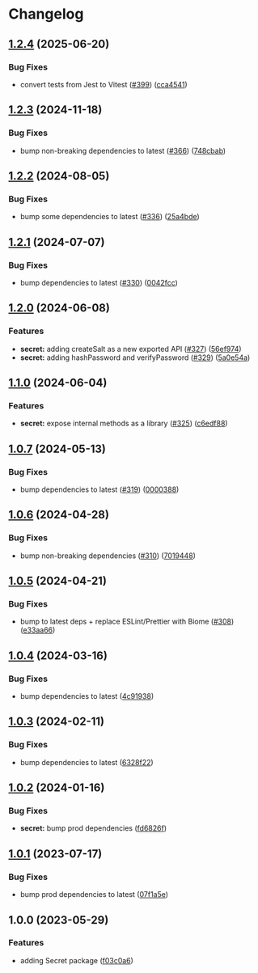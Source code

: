 # Changelog

## [1.2.4](https://github.com/versini-org/node-cli/compare/secret-v1.2.3...secret-v1.2.4) (2025-06-20)


### Bug Fixes

* convert tests from Jest to Vitest ([#399](https://github.com/versini-org/node-cli/issues/399)) ([cca4541](https://github.com/versini-org/node-cli/commit/cca45414f758508d21a179d41b9f04efe293d6d8))

## [1.2.3](https://github.com/versini-org/node-cli/compare/secret-v1.2.2...secret-v1.2.3) (2024-11-18)


### Bug Fixes

* bump non-breaking dependencies to latest ([#366](https://github.com/versini-org/node-cli/issues/366)) ([748cbab](https://github.com/versini-org/node-cli/commit/748cbab716d61c7a69746e99c99b754322c96b2c))

## [1.2.2](https://github.com/aversini/node-cli/compare/secret-v1.2.1...secret-v1.2.2) (2024-08-05)


### Bug Fixes

* bump some dependencies to latest ([#336](https://github.com/aversini/node-cli/issues/336)) ([25a4bde](https://github.com/aversini/node-cli/commit/25a4bde77249c81017db1ffa852afe619298aad8))

## [1.2.1](https://github.com/aversini/node-cli/compare/secret-v1.2.0...secret-v1.2.1) (2024-07-07)


### Bug Fixes

* bump dependencies to latest ([#330](https://github.com/aversini/node-cli/issues/330)) ([0042fcc](https://github.com/aversini/node-cli/commit/0042fcc5ae686390b4425ca2282ac03844efb7ec))

## [1.2.0](https://github.com/aversini/node-cli/compare/secret-v1.1.0...secret-v1.2.0) (2024-06-08)


### Features

* **secret:** adding createSalt as a new exported API ([#327](https://github.com/aversini/node-cli/issues/327)) ([56ef974](https://github.com/aversini/node-cli/commit/56ef97450d1229ffa5cfb5541ecf795ab8a2248c))
* **secret:** adding hashPassword and verifyPassword ([#329](https://github.com/aversini/node-cli/issues/329)) ([5a0e54a](https://github.com/aversini/node-cli/commit/5a0e54af717cbb68b8c281ec6012141d102eed10))

## [1.1.0](https://github.com/aversini/node-cli/compare/secret-v1.0.7...secret-v1.1.0) (2024-06-04)


### Features

* **secret:** expose internal methods as a library ([#325](https://github.com/aversini/node-cli/issues/325)) ([c6edf88](https://github.com/aversini/node-cli/commit/c6edf882fbf518ea40391d45422a125ceecf05e1))

## [1.0.7](https://github.com/aversini/node-cli/compare/secret-v1.0.6...secret-v1.0.7) (2024-05-13)


### Bug Fixes

* bump dependencies to latest ([#319](https://github.com/aversini/node-cli/issues/319)) ([0000388](https://github.com/aversini/node-cli/commit/0000388cfa973a86239e5b2e7976d3381286dd59))

## [1.0.6](https://github.com/aversini/node-cli/compare/secret-v1.0.5...secret-v1.0.6) (2024-04-28)


### Bug Fixes

* bump non-breaking dependencies ([#310](https://github.com/aversini/node-cli/issues/310)) ([7019448](https://github.com/aversini/node-cli/commit/701944821f9eecfd56403f831041129c2451b2ff))

## [1.0.5](https://github.com/aversini/node-cli/compare/secret-v1.0.4...secret-v1.0.5) (2024-04-21)


### Bug Fixes

* bump to latest deps + replace ESLint/Prettier with Biome ([#308](https://github.com/aversini/node-cli/issues/308)) ([e33aa66](https://github.com/aversini/node-cli/commit/e33aa66c0a1b95cc7fb9e10cdac2a60eefd309de))

## [1.0.4](https://github.com/aversini/node-cli/compare/secret-v1.0.3...secret-v1.0.4) (2024-03-16)


### Bug Fixes

* bump dependencies to latest ([4c91938](https://github.com/aversini/node-cli/commit/4c9193837c89d3aa9b4f82afa22e3f0668fdea6e))

## [1.0.3](https://github.com/aversini/node-cli/compare/secret-v1.0.2...secret-v1.0.3) (2024-02-11)


### Bug Fixes

* bump dependencies to latest ([6328f22](https://github.com/aversini/node-cli/commit/6328f22523f7760932d563f79cace26715b17d7d))

## [1.0.2](https://github.com/aversini/node-cli/compare/secret-v1.0.1...secret-v1.0.2) (2024-01-16)


### Bug Fixes

* **secret:** bump prod dependencies ([fd6826f](https://github.com/aversini/node-cli/commit/fd6826fde6cd4b23373da094134c4f2632c5b2c0))

## [1.0.1](https://github.com/aversini/node-cli/compare/secret-v1.0.0...secret-v1.0.1) (2023-07-17)


### Bug Fixes

* bump prod dependencies to latest ([07f1a5e](https://github.com/aversini/node-cli/commit/07f1a5e098be2990e4cc2387b9ad5dfc0ae89b2a))

## 1.0.0 (2023-05-29)


### Features

* adding Secret package ([f03c0a6](https://github.com/aversini/node-cli/commit/f03c0a68ce643cb846f362a4d148844e823e7c1e))
